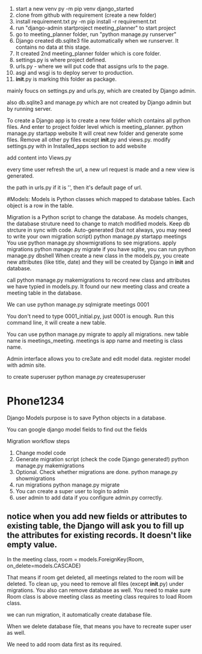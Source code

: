 1. start a new venv
    py -m pip venv django_started
2. clone from github with requirement (create a new folder)
3. install requirement.txt
    py -m pip install -r requirement.txt
4. run "django-admin startproject meeting_planner" to start project
5. go to meeting_planner folder, run "python manage.py runserver"
6. Django created db.sqlite3 file automatically when we runserver. It contains  no data at this stage. 
7. It created 2nd meeting_planner folder which is core folder. 
8. settings.py is where project defined. 
9. urls.py - where we will put code that assigns urls to the page. 
10. asgi and wsgi is to deploy server to production. 
11. __init__.py is marking this folder as package. 

mainly foucs on settings.py and urls.py, which are created by Django admin. 

also db.sqlite3 and manage.py which are not created by Django admin but by running server. 

To create a Django app is to create a new folder which contains all python files. And enter to project folder level which is meeting_planner. 
python manage.py startapp website
It will creat new folder and generate some files. 
Remove all other py files except __init__.py and views.py. 
modify settings.py with in Installed_apps section to add website

add content into Views.py

every time user refresh the url, a new url request is made and a new view is generated. 


the path in urls.py if it is '', then it's default page of url. 

#Models:
Models is Python classes which mapped to database tables. 
Each object is a row in the table. 

Migration is a Python script to change the database. As models changes, the database struture need to change to match modified models. 
Keep db strcture in sync with code. 
Auto-generated (but not always, you may need to write your own migration script)
python manage.py startapp meetings
You use python manage.py showmigrations to see migrations. 
apply migrations
python manage.py migrate
if you have sqlite, you can run
python manage.py dbshell
When create a new class in the models.py, 
you create new attributes (like title, date) and they will be created by Django in __init__ and database.

call python manage.py makemigrations to record new class and attributes we have typied in models.py. It found our new meeting class and create a meeting table in the database. 

We can use python manage.py sqlmigrate meetings 0001

You don't need to type 0001_initial.py, just 0001 is enough. Run this command line, it will create a new table. 


You can use python manage.py migrate to apply all migrations. 
new table name is meetings_meeting. meetings is app name and meeting is class name. 


Admin interface allows you to cre3ate and edit model data. 
register model with admin site. 

to create superuser
python manage.py createsuperuser

# Phone1234

Django Models purpose is to save Python objects in a database. 

You can google django model fields to find out the fields

Migration workflow steps
1. Change model code
2. Generate migration script (check the code Django generated!)
    python manage.py makemigrations
3. Optional. Check whether migrations are done. 
    python manage.py showmigrations
4. run migrations 
    python manage.py migrate
5. You can create a super user to login to admin
6. user admin to add data if you configure admin.py correctly. 

## notice when you add new fields or attributes to existing table, the Django will ask you to fill up the attributes for existing records. It doesn't like empty value. 

In the meeting class, 
room = models.ForeignKey(Room, on_delete=models.CASCADE)

That means if room get deleted, all meetings related to the room will be deleted. 
To clean up, you need to remove all files (except __init__.py) under migrations. You also can remove database as well. 
You need to make sure Room class is above meeting class as meeting class requires to load Room class. 

we can run migration, it automatically create database file. 

When we delete database file, that means you have to recreate super user as well. 

We need to add room data first as its required. 

